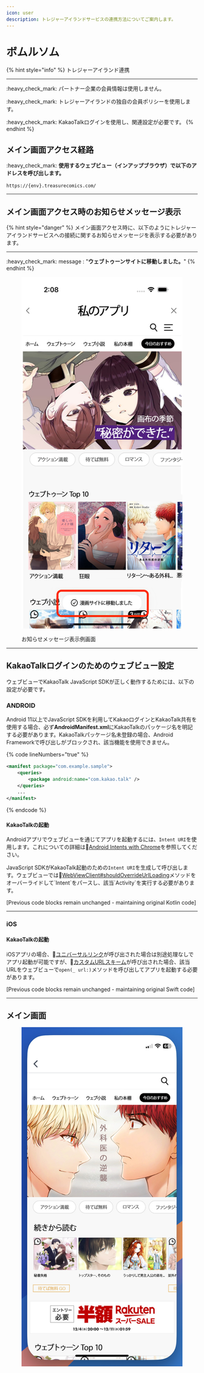 ```yaml
---
icon: user
description: トレジャーアイランドサービスの連携方法についてご案内します。
---
```


# ボムルソム

{% hint style="info" %}
トレジャーアイランド連携

***

:heavy\_check\_mark: パートナー企業の会員情報は使用しません。

:heavy\_check\_mark: トレジャーアイランドの独自の会員ポリシーを使用します。

:heavy\_check\_mark: KakaoTalkログインを使用し、関連設定が必要です。
{% endhint %}

## メイン画面アクセス経路

:heavy\_check\_mark: **使用するウェブビュー（インアップブラウザ）で以下のアドレスを呼び出します。**

`https://{env}.treasurecomics.com/`

***

## メイン画面アクセス時のお知らせメッセージ表示

{% hint style="danger" %}
メイン画面アクセス時に、以下のようにトレジャーアイランドサービスへの接続に関するお知らせメッセージを表示する必要があります。

***

:heavy\_check\_mark: message : "**ウェブトゥーンサイトに移動しました。**"
{% endhint %}

<figure><img src="../../.gitbook/assets/bomulseom_jp.jpg" alt=""><figcaption><p>お知らせメッセージ表示例画面</p></figcaption></figure>

***

## KakaoTalkログインのためのウェブビュー設定

ウェブビューでKakaoTalk JavaScript SDKが正しく動作するためには、以下の設定が必要です。

### ANDROID

Android 11以上でJavaScript SDKを利用してKakaoログインとKakaoTalk共有を使用する場合、必ず**AndroidManifest.xml**にKakaoTalkのパッケージ名を明記する必要があります。KakaoTalkパッケージ名未登録の場合、Android Frameworkで呼び出しがブロックされ、該当機能を使用できません。

{% code lineNumbers="true" %}
```xml
<manifest package="com.example.sample">
    <queries>
        <package android:name="com.kakao.talk" />
    </queries>
    ...
</manifest>
```
{% endcode %}

#### KakaoTalkの起動

Androidアプリでウェブビューを通じてアプリを起動するには、`Intent URI`を使用します。これについての詳細は:link:[Android Intents with Chrome](https://developer.chrome.com/docs/android/intents)を参照してください。

JavaScript SDKがKakaoTalk起動のための`Intent URI`を生成して呼び出します。ウェブビューでは:link:[WebViewClient#shouldOverrideUrlLoading](https://developer.android.com/reference/android/webkit/WebViewClient#shouldOverrideUrlLoading\(android.webkit.WebView,%20android.webkit.WebResourceRequest\))メソッドをオーバーライドして`Intent`をパースし、該当`Activity`を実行する必要があります。

\[Previous code blocks remain unchanged - maintaining original Kotlin code]

***

### iOS

#### KakaoTalkの起動

iOSアプリの場合、:link:[ユニバーサルリンク](https://developers.kakao.com/docs/latest/ko/documentation-guideline/glossary#%E3%85%87)が呼び出された場合は別途処理なしでアプリ起動が可能ですが、:link:[カスタムURLスキーム](https://developers.kakao.com/docs/latest/ko/documentation-guideline/glossary#%E3%85%8B)が呼び出された場合、該当URLをウェブビューで`open(_ url:)`メソッドを呼び出してアプリを起動する必要があります。

\[Previous code blocks remain unchanged - maintaining original Swift code]

***

## メイン画面

<div align="left"><figure><img src="../../.gitbook/assets/bomulseom_jp2.jpg" alt=""><figcaption></figcaption></figure></div>
